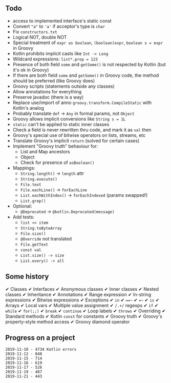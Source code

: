 ## Todo

- access to implemented interface's static const
- Convert `"a"` to `'a'` if acceptor's type is `char`
- Fix `constructors.txt`
- Logical NOT, double NOT
- Special treatment of `expr as boolean`, `(boolean)expr`, `boolean x = expr`  in Groovy
- Kotlin prohibits implicit casts like `Int -> Long`
- Wildcard expressions: `list*.prop = 123`
- Presence of both field `some` and `getSome()` is not respected by Kotlin (but it's ok in Groovy)
- If there are both field `some` and `getSome()` in Groovy code, the method should be preferred (like Groovy does)
- Groovy scripts (statements outside any classes)
- Allow annotations for everything
- Preserve javadoc (there is a way)
- Replace use/import of anno `groovy.transform.CompileStatic` with Kotlin's analog
- Probably translate `def` → `Any` in formal params, not `Object`
- Groovy allows implicit conversions like `String s = 1L`
- `static` can't be applied to static inner classes
- Check a field is never rewritten thru code, and mark it as `val` then
- Groovy's special use of bitwise operators on lists, streams, etc
- Translate Groovy's implicit `return` (solved for certain cases)
- Implement "Groovy truth" behaviour for:
    - List and Map ancestors
    - Object
    - Check for presence of `asBoolean()`
- Mappings:
    - `String.length()` → `length` attr
    - `String.execute()`
    - `File.text`
    - `File.eachLine()` → `forEachLine`
    - `List.eachWithIndex()` → `forEachIndexed` (params swapped!)
    - `List.grep()`
- Optional:
    - `@Deprecated` -> `@kotlin.Deprecated(message)`
- Add tests:
    - `list << item`
    - `String.toByteArray`
    - `File.size()`
    - `@Override` not translated
    - `File.getText`
    - `const val`
    - `List.size() -> size`
    - `List.every() -> all`

## Some history

✔ Classes ✔ Interfaces
✔ Anonymous classes 
✔ Inner classes ✔ Nested classes
✔ Inheritance
✔ Annotations
✔ Range expression
✔ In-string expressions
✔ Bitwise expressions
✔ Exceptions
✔ `in`
✔ `==~`
✔ `=~`
✔ `is`
✔ Arrays
✔ Local vars
✔ Multiple value assignment
✔ `/.+/` regexps
✔ `if`
✔ `while`
✔ `for(;;)`
✔ `break` ✔ `continue`
✔ Loop labels
✔ `throws`
✔ Overriding
✔ Standard methods
✔ Kotlin `const` for constants
✔ Groovy truth
✔ Groovy's property-style method access
✔ Groovy diamond operator


## Progress on a project

    2019-11-10 - 4734 Kotlin errors
    2019-11-12 - 848
    2019-11-15 - 714
    2019-11-16 - 619
    2019-11-17 - 526
    2019-11-19 - 487
    2019-11-21 - 443
